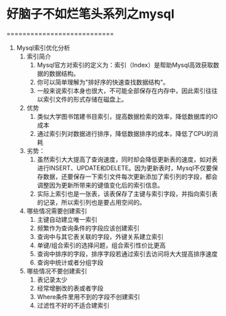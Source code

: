 # 好脑子不如烂笔头系列之mysql
===========================
1. Mysql索引优化分析
   1. 索引简介
      1. Mysql官方对索引的定义为：索引（Index）是帮助Mysql高效获取数据的数据结构。
      2. 你可以简单理解为"排好序的快速查找数据结构"。
      3. 一般来说索引本身也很大，不可能全部保存在内存中，因此索引往往以索引文件的形式存储在磁盘上。
   2. 优势
      1. 类似大学图书馆建书目索引，提高数据检索的效率，降低数据库的IO成本
      2. 通过索引列对数据进行排序，降低数据排序的成本，降低了CPU的消耗
   3. 劣势：
      1. 虽然索引大大提高了查询速度，同时却会降低更新表的速度，如对表进行INSERT、UPDATE和DELETE。因为更新表时，Mysql不仅要保存数据，还要保存一下索引文件每次更新添加了索引列的字段，都会调整因为更新所带来的键值变化后的索引信息。
      2. 实际上索引也是一张表，该表保存了主键与索引字段，并指向索引表的记录，所以索引列也是要占用空间的。
   4. 哪些情况需要创建索引
      1. 主键自动建立唯一索引
      2. 频繁作为查询条件的字段应该创建索引
      3. 查询中与其它表关联的字段，外键关系建立索引
      4. 单键/组合索引的选择问题，组合索引性价比更高
      5. 查询中排序的字段，排序字段若通过索引去访问将大大提高排序速度
      6. 查询中统计或者分组字段
   5. 哪些情况不要创建索引
      1. 表记录太少
      2. 经常增删改的表或者字段
      3. Where条件里用不到的字段不创建索引
      4. 过滤性不好的不适合建索引